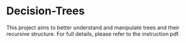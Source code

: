 # Decision-Trees
This project aims to better understand and manipulate trees and their recursive structure. For full details, please refer to the instruction pdf. 
